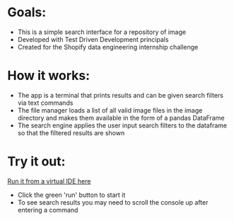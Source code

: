 # Goals:

- This is a simple search interface for a repository of image
- Developed with Test Driven Development principals
- Created for the Shopify data engineering internship challenge

# How it works:
 
- The app is a terminal that prints results and can be given search filters via text commands
- The file manager loads a list of all valid image files in the image directory and makes them available in the form of a pandas DataFrame
- The search engine applies the user input search filters to the dataframe so that the filtered results are shown

# Try it out:

[Run it from a virtual IDE here](https://replit.com/@OwenBrush/imagedatabase#.replit)  

- Click the green 'run' button to start it
- To see search results you may need to scroll the console up after entering a command

